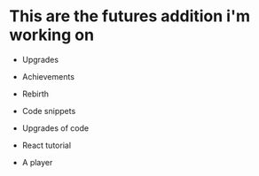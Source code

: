 # This are the futures addition i'm working on

* Upgrades

* Achievements

* Rebirth

* Code snippets

* Upgrades of code

* React tutorial

* A player
